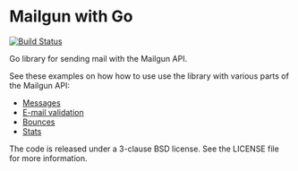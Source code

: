 Mailgun with Go
===============

[![Build Status](https://travis-ci.org/mbanzon/mailgun.png?branch=master)](https://travis-ci.org/mbanzon/mailgun)

Go library for sending mail with the Mailgun API.


See these examples on how how to use use the library with various parts of the Mailgun API:

* [Messages](https://gist.github.com/mbanzon/8179682 "mailgun-message-example.go")
* [E-mail validation](https://gist.github.com/mbanzon/8179989 "mailgun-validation-example.go")
* [Bounces](https://gist.github.com/mbanzon/8179951 "mailgun-bounces-example.go")
* [Stats](https://gist.github.com/mbanzon/8206266 "mailgun-stats-example.go")

The code is released under a 3-clause BSD license. See the LICENSE file for more information.

